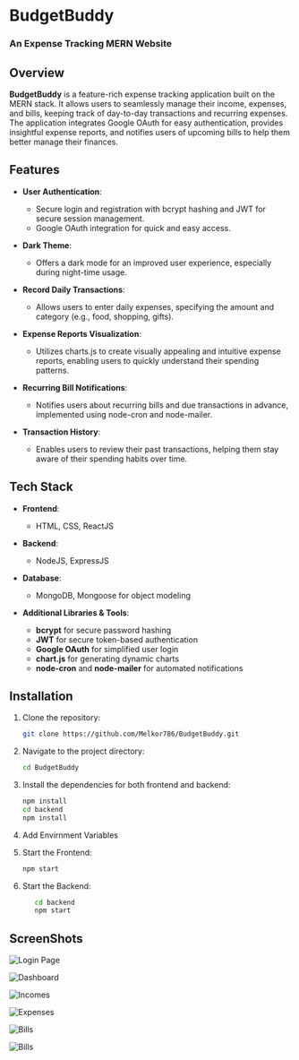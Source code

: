 # BudgetBuddy

### An Expense Tracking MERN Website


## Overview
**BudgetBuddy** is a feature-rich expense tracking application built on the MERN stack. It allows users to seamlessly manage their income, expenses, and bills, keeping track of day-to-day transactions and recurring expenses. The application integrates Google OAuth for easy authentication, provides insightful expense reports, and notifies users of upcoming bills to help them better manage their finances.

## Features
- **User Authentication**:
  - Secure login and registration with bcrypt hashing and JWT for secure session management.
  - Google OAuth integration for quick and easy access.

- **Dark Theme**:  
  - Offers a dark mode for an improved user experience, especially during night-time usage.

- **Record Daily Transactions**:
  - Allows users to enter daily expenses, specifying the amount and category (e.g., food, shopping, gifts).

- **Expense Reports Visualization**:
  - Utilizes charts.js to create visually appealing and intuitive expense reports, enabling users to quickly understand their spending patterns.

- **Recurring Bill Notifications**:
  - Notifies users about recurring bills and due transactions in advance, implemented using node-cron and node-mailer.

- **Transaction History**:
  - Enables users to review their past transactions, helping them stay aware of their spending habits over time.

## Tech Stack
- **Frontend**:
  - HTML, CSS, ReactJS
  
- **Backend**:
  - NodeJS, ExpressJS

- **Database**:
  - MongoDB, Mongoose for object modeling

- **Additional Libraries & Tools**:
  - **bcrypt** for secure password hashing
  - **JWT** for secure token-based authentication
  - **Google OAuth** for simplified user login
  - **chart.js** for generating dynamic charts
  - **node-cron** and **node-mailer** for automated notifications

## Installation

1. Clone the repository:
   ```bash
   git clone https://github.com/Melkor786/BudgetBuddy.git

2. Navigate to the project directory:
    ```bash
   cd BudgetBuddy

3. Install the dependencies for both frontend and backend:
    ```bash
    npm install
    cd backend
    npm install

4. Add Envirnment Variables
  
5. Start the Frontend:
    ```bash
   npm start
    
6. Start the Backend: 
   ```bash
      cd backend
      npm start

## ScreenShots

![Login Page](<Screenshot (31).png>)

![Dashboard](<Screenshot (27).png>)

![Incomes](<Screenshot (28).png>)

![Expenses](<Screenshot (29).png>)

![Bills](<Screenshot (30).png>)

![Bills](<diagram-export-18-11-2024-1_14_28-am>)
